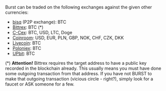 Burst can be traded on the following exchanges against the given other currencies:

-   [bisq](https://markets.bisq.network/?market=burst_btc) (P2P exchange): BTC
-   [Bittrex](https://bittrex.com/Market/Index?MarketName=BTC-burst): BTC (\*)
-   [C-Cex](https://c-cex.com/?p=burst-btc): BTC, USD, LTC, Doge
-   [Coinroom](https://www.coinroom.com): USD, EUR, PLN, GBP, NOK, CHF, CZK, DKK
-   [Livecoin](https://www.livecoin.net/): BTC
-   [Poloniex](https://poloniex.com/exchange#btc_burst): BTC
-   [UPbit](https://upbit.com/exchange?code=CRIX.UPBIT.BTC-BURST): BTC

(\*) **Attention!** Bittrex requires the target address to have a public key recorded in the blockchain already. This usually means you must have done some outgoing transaction from that address. If you have not BURST to make that outgoing transaction (vicious circle - right?), simply look for a faucet or ASK someone for a few.
